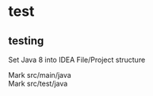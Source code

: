 # test
## testing

Set Java 8 into IDEA File/Project structure

Mark src/main/java  
Mark src/test/java  
